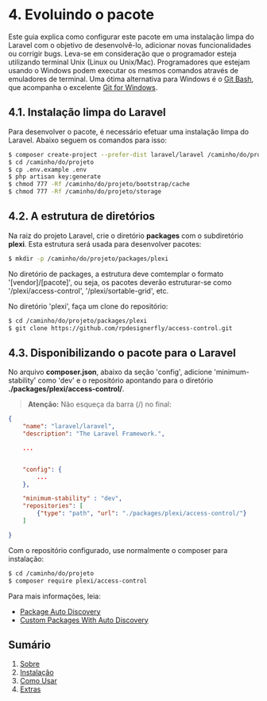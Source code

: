 # 4. Evoluindo o pacote

Este guia explica como configurar este pacote em uma instalação limpa do Laravel com o objetivo de desenvolvê-lo, adicionar novas funcionalidades ou corrigir bugs. Leva-se em consideração que o programador esteja utilizando terminal Unix (Linux ou Unix/Mac). Programadores que estejam usando o Windows podem executar os mesmos comandos através de emuladores de terminal. Uma ótima alternativa para Windows é o [Git Bash](https://gitforwindows.org/), que acompanha o excelente [Git for Windows](https://gitforwindows.org/).

## 4.1. Instalação limpa do Laravel

Para desenvolver o pacote, é necessário efetuar uma instalação limpa do Laravel. Abaixo seguem os comandos para isso:

```bash
$ composer create-project --prefer-dist laravel/laravel /caminho/do/projeto
$ cd /caminho/do/projeto
$ cp .env.example .env
$ php artisan key:generate
$ chmod 777 -Rf /caminho/do/projeto/bootstrap/cache
$ chmod 777 -Rf /caminho/do/projeto/storage
```

## 4.2. A estrutura de diretórios

Na raiz do projeto Laravel, crie o diretório **packages** com o subdiretório **plexi**. Esta estrutura será usada para desenvolver pacotes:

```bash
$ mkdir -p /caminho/do/projeto/packages/plexi
```

No diretório de packages, a estrutura deve comtemplar o formato '[vendor]/[pacote]', ou seja, os pacotes deverão estruturar-se como '/plexi/access-control', '/plexi/sortable-grid', etc.

No diretório 'plexi', faça um clone do repositório:

```bash
$ cd /caminho/do/projeto/packages/plexi
$ git clone https://github.com/rpdesignerfly/access-control.git
```

## 4.3. Disponibilizando o pacote para o Laravel

No arquivo **composer.json**, abaixo da seção 'config', adicione 'minimum-stability' como 'dev' e o repositório apontando para o diretório **./packages/plexi/access-control/**.

> **Atenção:** Não esqueça da barra (/) no final:

```json
{
    "name": "laravel/laravel",
    "description": "The Laravel Framework.",

    ...


    "config": {
        ...
    },

    "minimum-stability" : "dev",
    "repositories": [
        {"type": "path", "url": "./packages/plexi/access-control/"}
    ]

}
```

Com o repositório configurado, use normalmente o composer para instalação:

```bash
$ cd /caminho/do/projeto
$ composer require plexi/access-control
```

Para mais informações, leia:

* [Package Auto Discovery](https://medium.com/@taylorotwell/package-auto-discovery-in-laravel-5-5-ea9e3ab20518)
* [Custom Packages With Auto Discovery](https://medium.com/sureshvel/laravel-5-5-custom-packages-with-autodiscover-the-providers-5772c60d847e)

## Sumário

1. [Sobre](01-About.md)
2. [Instalação](02-Installation.md)
3. [Como Usar](03-Usage.md)
4. [Extras](04-Extras.md)
